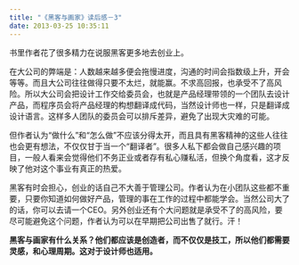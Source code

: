 ```yaml
---
title: "《黑客与画家》读后感－3"
date: 2013-03-25 10:35:11
---
```


书里作者花了很多精力在说服黑客更多地去创业上。

在大公司的弊端是：人数越来越多便会拖慢进度，沟通的时间会指数级上升，开会等等。而且大公司往往做得只要不太烂，就能赢。不求高回报，也承受不了高风险。所以大公司会把设计工作交给委员会，也就是产品经理带领的一个团队去设计产品，而程序员会将产品经理的构想翻译成代码，当然设计师也一样，只是翻译成设计语言。这样多人团队的委员会可以排斥差异，避免了出现大灾难的可能。 

但作者认为“做什么”和“怎么做”不应该分得太开，而且具有黑客精神的这些人往往也会更有想法，不仅仅甘于当一个“翻译者”。很多人私下都会做自己感兴趣的项目，一般人看来会觉得他们不务正业或者存有私心赚私活，但换个角度看，这才反映了他对这个事业有真正的热爱。 

黑客有时会担心，创业的话自己不大善于管理公司。作者认为在小团队这些都不重要，只要你知道如何做好产品，管理的事在工作的过程中都能学会。当然公司大了的话，你可以去请一个CEO。另外创业还有个大问题就是承受不了的高风险，要尽可能避免这个问题，作者认为可以在早期把公司出售了就行。汗！

**黑客与画家有什么关系？他们都应该是创造者，而不仅仅是技工，所以他们都需要灵感，和心理周期。这对于设计师也适用。**